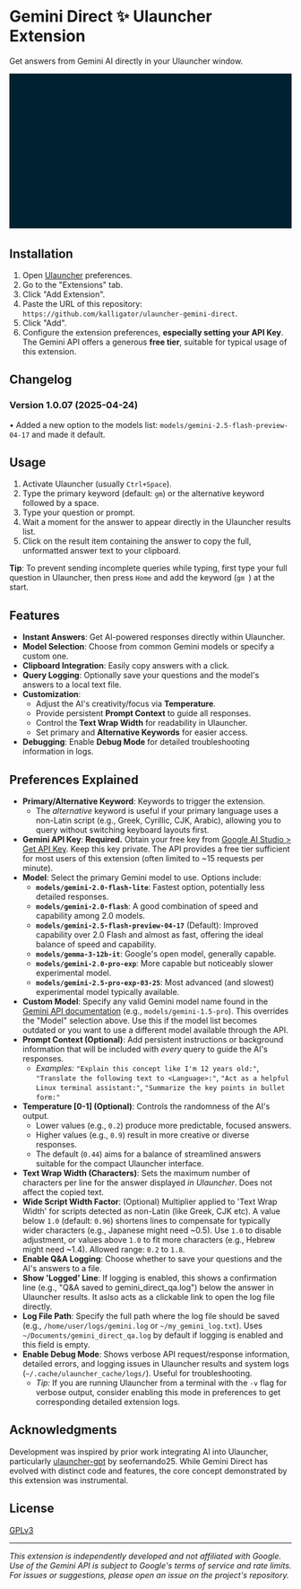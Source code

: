 # Gemini Direct ✨ Ulauncher Extension

Get answers from Gemini AI directly in your Ulauncher window.

![Gemini Direct Ulauncher Extension Demo](images/ul_ext_gemini-direct_demo.gif)

## Installation

1.  Open [Ulauncher](https://ulauncher.io/) preferences.
2.  Go to the "Extensions" tab.
3.  Click "Add Extension".
4.  Paste the URL of this repository: `https://github.com/kalligator/ulauncher-gemini-direct`.
5.  Click "Add".
6.  Configure the extension preferences, **especially setting your API Key**. The Gemini API offers a generous **free tier**, suitable for typical usage of this extension.


## Changelog

### Version 1.0.07 (2025-04-24)
• Added a new option to the models list: `models/gemini-2.5-flash-preview-04-17` and made it default.

## Usage

1.  Activate Ulauncher (usually `Ctrl+Space`).
2.  Type the primary keyword (default: `gm`) or the alternative keyword followed by a space.
3.  Type your question or prompt.
4.  Wait a moment for the answer to appear directly in the Ulauncher results list.
5.  Click on the result item containing the answer to copy the full, unformatted answer text to your clipboard.

**Tip**: To prevent sending incomplete queries while typing, first type your full question in Ulauncher, then press `Home` and add the keyword (`gm `) at the start.

## Features

*   **Instant Answers**: Get AI-powered responses directly within Ulauncher.
*   **Model Selection**: Choose from common Gemini models or specify a custom one.
*   **Clipboard Integration**: Easily copy answers with a click.
*   **Query Logging**: Optionally save your questions and the model's answers to a local text file.
*   **Customization**:
    *   Adjust the AI's creativity/focus via **Temperature**.
    *   Provide persistent **Prompt Context** to guide all responses.
    *   Control the **Text Wrap Width** for readability in Ulauncher.
    *   Set primary and **Alternative Keywords** for easier access.
*   **Debugging**: Enable **Debug Mode** for detailed troubleshooting information in logs.

## Preferences Explained

*   **Primary/Alternative Keyword**: Keywords to trigger the extension.
    *   The *alternative* keyword is useful if your primary language uses a non-Latin script (e.g., Greek, Cyrillic, CJK, Arabic), allowing you to query without switching keyboard layouts first.
*   **Gemini API Key**: **Required.** Obtain your free key from [Google AI Studio > Get API Key](https://aistudio.google.com/app/apikey). Keep this key private. The API provides a free tier sufficient for most users of this extension (often limited to ~15 requests per minute).
*   **Model**: Select the primary Gemini model to use. Options include:
    *   **`models/gemini-2.0-flash-lite`**: Fastest option, potentially less detailed responses.
    *   **`models/gemini-2.0-flash`**: A good combination of speed and capability among 2.0 models.
    *   **`models/gemini-2.5-flash-preview-04-17`** (Default): Improved capability over 2.0 Flash and almost as fast, offering the ideal balance of speed and capability.
    *   **`models/gemma-3-12b-it`**: Google's open model, generally capable.
    *   **`models/gemini-2.0-pro-exp`**: More capable but noticeably slower experimental model.
    *   **`models/gemini-2.5-pro-exp-03-25`**: Most advanced (and slowest) experimental model typically available.
*   **Custom Model**: Specify any valid Gemini model name found in the [Gemini API documentation](https://ai.google.dev/gemini-api/docs/pricing) (e.g., `models/gemini-1.5-pro`).  This overrides the "Model" selection above. Use this if the model list becomes outdated or you want to use a different model available through the API.
*   **Prompt Context (Optional)**: Add persistent instructions or background information that will be included with *every* query to guide the AI's responses.
    *   *Examples:* `"Explain this concept like I'm 12 years old:"`, `"Translate the following text to <Language>:"`, `"Act as a helpful Linux terminal assistant:"`, `"Summarize the key points in bullet form:"`
*   **Temperature [0-1] (Optional)**: Controls the randomness of the AI's output.
    *   Lower values (e.g., `0.2`) produce more predictable, focused answers.
    *   Higher values (e.g., `0.9`) result in more creative or diverse responses.
    *   The default (`0.44`) aims for a balance of streamlined answers suitable for the compact Ulauncher interface.
*   **Text Wrap Width (Characters)**: Sets the maximum number of characters per line for the answer displayed *in Ulauncher*. Does not affect the copied text.
*   **Wide Script Width Factor**: (Optional) Multiplier applied to 'Text Wrap Width' for scripts detected as non-Latin (like Greek, CJK etc). A value below `1.0` (default: `0.96`) shortens lines to compensate for typically wider characters (e.g., Japanese might need ~0.5). Use `1.0` to disable adjustment, or values above `1.0` to fit more characters (e.g., Hebrew might need ~1.4). Allowed range: `0.2` to `1.8`.
*   **Enable Q&A Logging**: Choose whether to save your questions and the AI's answers to a file.
*   **Show 'Logged' Line**: If logging is enabled, this shows a confirmation line (e.g., "Q&A saved to gemini_direct_qa.log") below the answer in Ulauncher results. It aslso acts as a clickable link to open the log file directly.
*   **Log File Path**: Specify the full path where the log file should be saved (e.g., `/home/user/logs/gemini.log` or `~/my_gemini_log.txt`). Uses `~/Documents/gemini_direct_qa.log` by default if logging is enabled and this field is empty.
*   **Enable Debug Mode**: Shows verbose API request/response information, detailed errors, and logging issues in Ulauncher results and system logs (`~/.cache/ulauncher_cache/logs/`). Useful for troubleshooting.
    *   *Tip:* If you are running Ulauncher from a terminal with the `-v` flag for verbose output, consider enabling this mode in preferences to get corresponding detailed extension logs.


## Acknowledgments

Development was inspired by prior work integrating AI into Ulauncher, particularly [ulauncher-gpt](https://github.com/seofernando25/ulauncher-gpt) by seofernando25. While Gemini Direct has evolved with distinct code and features, the core concept demonstrated by this extension was instrumental.

## License

[GPLv3](https://www.gnu.org/licenses/gpl-3.0.en.html)

---
*This extension is independently developed and not affiliated with Google.*
*Use of the Gemini API is subject to Google's terms of service and rate limits.*
*For issues or suggestions, please open an issue on the project's repository.*
